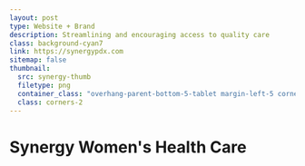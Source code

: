 ```yaml
---
layout: post
type: Website + Brand
description: Streamlining and encouraging access to quality care
class: background-cyan7
link: https://synergypdx.com
sitemap: false
thumbnail:
  src: synergy-thumb
  filetype: png
  container_class: "overhang-parent-bottom-5-tablet margin-left-5 corners-2 shadow-weak"
  class: corners-2
---
```


# Synergy Women's Health Care